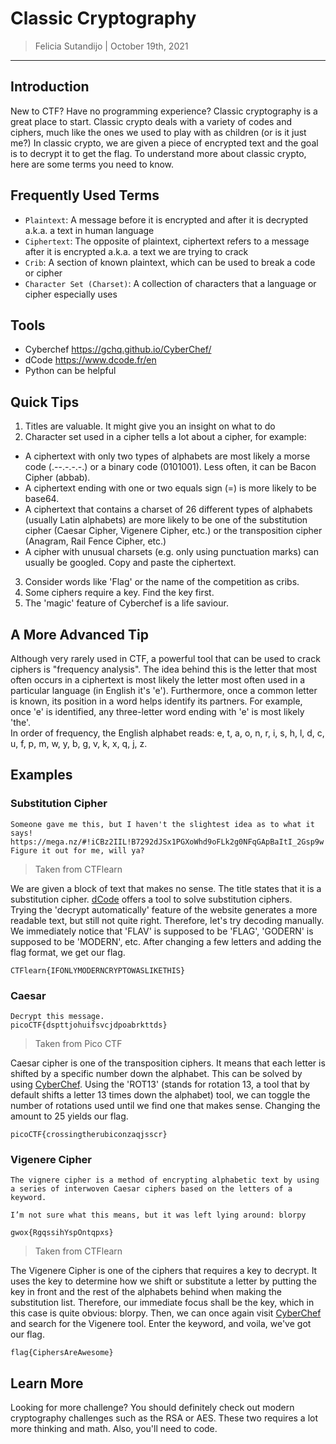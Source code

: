 # Classic Cryptography

> Felicia Sutandijo | October 19th, 2021
--------------------------
## Introduction
New to CTF? Have no programming experience? Classic cryptography is a great place to start. Classic crypto deals with a variety of codes and ciphers, much like the ones we used to play with as children (or is it just me?) In classic crypto, we are given a piece of encrypted text and the goal is to decrypt it to get the flag. To understand more about classic crypto, here are some terms you need to know.

## Frequently Used Terms
* `Plaintext`: A message before it is encrypted and after it is decrypted a.k.a. a text in human language
* `Ciphertext`: The opposite of plaintext, ciphertext refers to a message after it is encrypted a.k.a. a text we are trying to crack
* `Crib`: A section of known plaintext, which can be used to break a code or cipher
* `Character Set (Charset)`: A collection of characters that a language or cipher especially uses

## Tools
* Cyberchef https://gchq.github.io/CyberChef/
* dCode https://www.dcode.fr/en
* Python can be helpful

## Quick Tips
1. Titles are valuable. It might give you an insight on what to do
2. Character set used in a cipher tells a lot about a cipher, for example:<br />
* A ciphertext with only two types of alphabets are most likely a morse code (.--.-.-.-.) or a binary code (0101001). Less often, it can be Bacon Cipher (abbab).
* A ciphertext ending with one or two equals sign (=) is more likely to be base64.
* A ciphertext that contains a charset of 26 different types of alphabets (usually Latin alphabets) are more likely to be one of the substitution cipher (Caesar Cipher, Vigenere Cipher, etc.) or the transposition cipher (Anagram, Rail Fence Cipher, etc.)
* A cipher with unusual charsets (e.g. only using punctuation marks) can usually be googled. Copy and paste the ciphertext.
3. Consider words like 'Flag' or the name of the competition as cribs.
4. Some ciphers require a key. Find the key first.
5. The 'magic' feature of Cyberchef is a life saviour.
## A More Advanced Tip
Although very rarely used in CTF, a powerful tool that can be used to crack ciphers is "frequency analysis". The idea behind this is the letter that most often occurs in a ciphertext is most likely the letter most often used in a particular language (in English it's 'e'). Furthermore, once a common letter is known, its position in a word helps identify its partners. For example, once 'e' is identified, any three-letter word ending with 'e' is most likely 'the'. <br />
In order of frequency, the English alphabet reads:
e, t, a, o, n, r, i, s, h, l, d, c, u, f, p, m, w, y, b, g, v, k, x, q, j, z.

## Examples
### Substitution Cipher
```
Someone gave me this, but I haven't the slightest idea as to what it says! https://mega.nz/#!iCBz2IIL!B7292dJSx1PGXoWhd9oFLk2g0NFqGApBaItI_2Gsp9w Figure it out for me, will ya?
```
> Taken from CTFlearn

We are given a block of text that makes no sense. The title states that it is a substitution cipher. [dCode](https://www.dcode.fr/monoalphabetic-substitution) offers a tool to solve substitution ciphers.<br />
Trying the 'decrypt automatically' feature of the website generates a more readable text, but still not quite right. Therefore, let's try decoding manually. We immediately notice that 'FLAV' is supposed to be 'FLAG', 'GODERN' is supposed to be 'MODERN', etc. After changing a few letters and adding the flag format, we get our flag.

`CTFlearn{IFONLYMODERNCRYPTOWASLIKETHIS}`

### Caesar
```
Decrypt this message.
picoCTF{dspttjohuifsvcjdpoabrkttds}
```
> Taken from Pico CTF

Caesar cipher is one of the transposition ciphers. It means that each letter is shifted by a specific number down the alphabet. This can be solved by using [CyberChef](https://gchq.github.io/CyberChef/). Using the 'ROT13' (stands for rotation 13, a tool that by default shifts a letter 13 times down the alphabet) tool, we can toggle the number of rotations used until we find one that makes sense. Changing the amount to 25 yields our flag.

`picoCTF{crossingtherubiconzaqjsscr}`

### Vigenere Cipher
```
The vignere cipher is a method of encrypting alphabetic text by using a series of interwoven Caesar ciphers based on the letters of a keyword.

I’m not sure what this means, but it was left lying around: blorpy

gwox{RgqssihYspOntqpxs}
```
> Taken from CTFlearn

The Vigenere Cipher is one of the ciphers that requires a key to decrypt. It uses the key to determine how we shift or substitute a letter by putting the key in front and the rest of the alphabets behind when making the substitution list. Therefore, our immediate focus shall be the key, which in this case is quite obvious: blorpy. Then, we can once again visit [CyberChef](https://gchq.github.io/CyberChef/) and search for the Vigenere tool. Enter the keyword, and voila, we've got our flag.

`flag{CiphersAreAwesome}`

## Learn More
Looking for more challenge? You should definitely check out modern cryptography challenges such as the RSA or AES. These two requires a lot more thinking and math. Also, you'll need to code.
